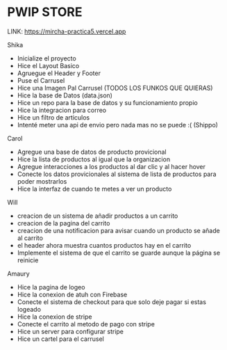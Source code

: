 # PWIP STORE

LINK: https://mircha-practica5.vercel.app

Shika 

- Inicialize el proyecto
- Hice el Layout Basico
- Agruegue el Header y Footer
- Puse el Carrusel
- Hice una Imagen Pal Carrusel (TODOS LOS FUNKOS QUE QUIERAS)
- Hice la base de Datos (data.json)
- Hice un repo para la base de datos y su funcionamiento propio
- Hice la integracion para correo
- Hice un filtro de articulos
- Intenté meter una api de envio pero nada mas no se puede :( (Shippo)

Carol
- Agregue una base de datos de producto provicional
- Hice la lista de productos al igual que la organizacion
- Agregue interacciones a los productos al dar clic y al hacer hover
- Conecte los datos provicionales al sistema de lista de productos para poder mostrarlos
- Hice la interfaz de cuando te metes a ver un producto
  
Will

- creacion de un sistema de añadir productos a un carrito
- creacion de la pagina del carrito
- creacion de una notificacion para avisar cuando un producto se añade al carrito
- el header ahora muestra cuantos productos hay en el carrito
- Implemente el sistema de que el carrito se guarde aunque la página se reinicie

Amaury

- Hice la pagina de logeo
- Hice la conexion de atuh con Firebase
- Conecte el sistema de checkout para que solo deje pagar si estas logeado
- Hice la conexion de stripe
- Conecte el carrito al metodo de pago con stripe
- Hice un server para configurar stripe
- Hice un cartel para el carrusel
